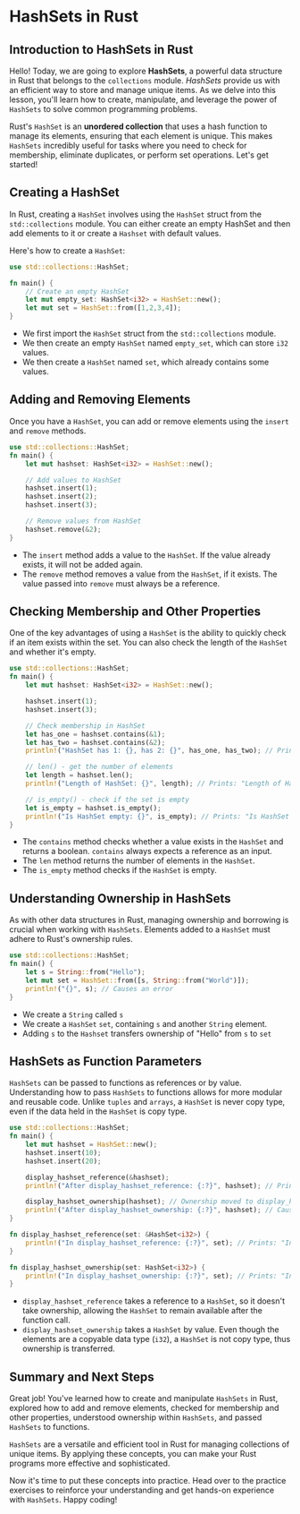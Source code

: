 # HashSets in Rust

## Introduction to HashSets in Rust
Hello! Today, we are going to explore **HashSets**, a powerful data structure in Rust that belongs to the `collections` module. *HashSets* provide us with an efficient way to store and manage unique items. As we delve into this lesson, you'll learn how to create, manipulate, and leverage the power of `HashSets` to solve common programming problems.

Rust's `HashSet` is an **unordered collection** that uses a hash function to manage its elements, ensuring that each element is unique. This makes `HashSets` incredibly useful for tasks where you need to check for membership, eliminate duplicates, or perform set operations. Let's get started!

## Creating a HashSet
In Rust, creating a `HashSet` involves using the `HashSet` struct from the `std::collections` module. You can either create an empty HashSet and then add elements to it or create a `Hashset` with default values.

Here's how to create a `HashSet`:

```rust
use std::collections::HashSet;

fn main() {
    // Create an empty HashSet
    let mut empty_set: HashSet<i32> = HashSet::new();
    let mut set = HashSet::from([1,2,3,4]);
}
```
* We first import the `HashSet` struct from the `std::collections` module.
* We then create an empty `HashSet` named `empty_set`, which can store `i32` values.
* We then create a `HashSet` named `set`, which already contains some values.

## Adding and Removing Elements
Once you have a `HashSet`, you can add or remove elements using the `insert` and `remove` methods.

```rust
use std::collections::HashSet;
fn main() {
    let mut hashset: HashSet<i32> = HashSet::new();

    // Add values to HashSet
    hashset.insert(1);
    hashset.insert(2);
    hashset.insert(3);

    // Remove values from HashSet
    hashset.remove(&2);
}
```
* The `insert` method adds a value to the `HashSet`. If the value already exists, it will not be added again.
* The `remove` method removes a value from the `HashSet`, if it exists. The value passed into `remove` must always be a reference.

## Checking Membership and Other Properties
One of the key advantages of using a `HashSet` is the ability to quickly check if an item exists within the set. You can also check the length of the `HashSet` and whether it's empty.

```rust
use std::collections::HashSet;
fn main() {
    let mut hashset: HashSet<i32> = HashSet::new();

    hashset.insert(1);
    hashset.insert(3);

    // Check membership in HashSet
    let has_one = hashset.contains(&1);
    let has_two = hashset.contains(&2);
    println!("HashSet has 1: {}, has 2: {}", has_one, has_two); // Prints: "HashSet has 1: true, has 2: false"

    // len() - get the number of elements
    let length = hashset.len();
    println!("Length of HashSet: {}", length); // Prints: "Length of HashSet: 2"

    // is_empty() - check if the set is empty
    let is_empty = hashset.is_empty();
    println!("Is HashSet empty: {}", is_empty); // Prints: "Is HashSet empty: false"
}
```
* The `contains` method checks whether a value exists in the `HashSet` and returns a boolean. `contains` always expects a reference as an input.
* The `len` method returns the number of elements in the `HashSet`.
* The `is_empty` method checks if the `HashSet` is empty.

## Understanding Ownership in HashSets
As with other data structures in Rust, managing ownership and borrowing is crucial when working with `HashSets`. Elements added to a `HashSet` must adhere to Rust's ownership rules.

```rust
use std::collections::HashSet;
fn main() {
    let s = String::from("Hello");
    let mut set = HashSet::from([s, String::from("World")]);
    println!("{}", s); // Causes an error
}
```
* We create a `String` called `s`
* We create a `HashSet` `set`, containing `s` and another `String` element.
* Adding `s` to the `Hashset` transfers ownership of "Hello" from `s` to `set`

## HashSets as Function Parameters
`HashSets` can be passed to functions as references or by value. Understanding how to pass `HashSets` to functions allows for more modular and reusable code. Unlike `tuples` and `arrays`, a `HashSet` is never copy type, even if the data held in the `HashSet` is copy type.

```rust
use std::collections::HashSet;
fn main() {
    let mut hashset = HashSet::new();
    hashset.insert(10);
    hashset.insert(20);

    display_hashset_reference(&hashset);
    println!("After display_hashset_reference: {:?}", hashset); // Prints: "After display_hashset_reference: {10, 20}"

    display_hashset_ownership(hashset); // Ownership moved to display_hashset_ownership
    println!("After display_hashset_ownership: {:?}", hashset); // Causes error
}

fn display_hashset_reference(set: &HashSet<i32>) {
    println!("In display_hashset_reference: {:?}", set); // Prints: "In display_hashset_reference: {10, 20}"
}

fn display_hashset_ownership(set: HashSet<i32>) {
    println!("In display_hashset_ownership: {:?}", set); // Prints: "In display_hashset_ownership: {10, 20}"
}
```
* `display_hashset_reference` takes a reference to a `HashSet`, so it doesn't take ownership, allowing the `HashSet` to remain available after the function call.
* `display_hashset_ownership` takes a `HashSet` by value. Even though the elements are a copyable data type (`i32`), a `HashSet` is not copy type, thus ownership is transferred.

## Summary and Next Steps
Great job! You've learned how to create and manipulate `HashSets` in Rust, explored how to add and remove elements, checked for membership and other properties, understood ownership within `HashSets`, and passed `HashSets` to functions.

`HashSets` are a versatile and efficient tool in Rust for managing collections of unique items. By applying these concepts, you can make your Rust programs more effective and sophisticated.

Now it's time to put these concepts into practice. Head over to the practice exercises to reinforce your understanding and get hands-on experience with `HashSets`. Happy coding!
